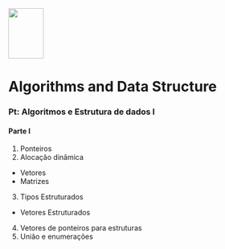<div>

  <img src="https://github.com/roscibely/algorithms-and-data-structure/blob/main/Ufersa.png" width="70" height="100">
</div>

# Algorithms and Data Structure

### Pt: Algoritmos e Estrutura de dados I

#### Parte I 
1. Ponteiros 
2. Alocação dinâmica 
  * Vetores
  * Matrizes
3. Tipos Estruturados
  * Vetores Estruturados
4. Vetores de ponteiros para estruturas 
5. União e enumerações 
